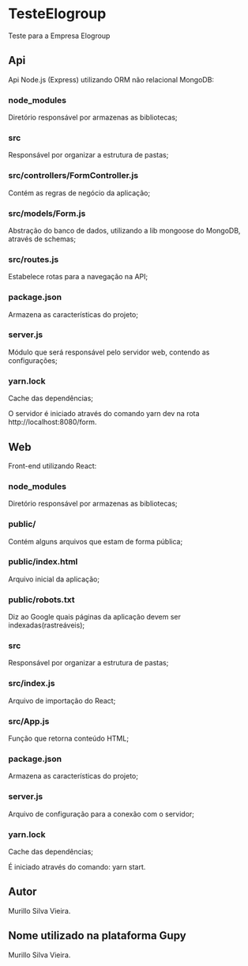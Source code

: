 # TesteElogroup
Teste para a Empresa Elogroup
## Api
Api Node.js (Express) utilizando ORM não relacional MongoDB:
### node_modules 
Diretório responsável por armazenas as bibliotecas;
### src 
Responsável por organizar a estrutura de pastas;
### src/controllers/FormController.js
Contém as regras de negócio da aplicação;
### src/models/Form.js
Abstração do banco de dados, utilizando a lib mongoose do MongoDB, através de schemas;
### src/routes.js
Estabelece rotas para a navegação na API;
### package.json
Armazena as características do projeto;
### server.js
Módulo que será responsável pelo servidor web, contendo as configurações;
### yarn.lock
Cache das dependências;

O servidor é iniciado através do comando yarn dev na rota http://localhost:8080/form.

## Web
Front-end utilizando React:
### node_modules
Diretório responsável por armazenas as bibliotecas;
### public/
Contém alguns arquivos que estam de forma pública;
### public/index.html
Arquivo inicial da aplicação;
### public/robots.txt
Diz ao Google quais páginas da aplicação devem ser indexadas(rastreáveis);
### src
Responsável por organizar a estrutura de pastas;
### src/index.js 
Arquivo de importação do React;
### src/App.js
Função que retorna conteúdo HTML;
### package.json
Armazena as características do projeto;
### server.js
Arquivo de configuração para a conexão com o servidor;
### yarn.lock
Cache das dependências;

É iniciado através do comando: yarn start.

## Autor 
Murillo Silva Vieira.
## Nome utilizado na plataforma Gupy 
Murillo Silva Vieira.










